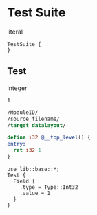 # Test Suite
literal

```cent
TestSuite {
}
```

## Test
integer

```akela
1
```

```llvm
/ModuleID/
/source_filename/
/target datalayout/

define i32 @__top_level() {
entry:
  ret i32 1
}
```

```cent
use lib::base::*;
Test {
  Field {
    .type = Type::Int32
    .value = 1
  }
}
```
